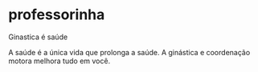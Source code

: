 # professorinha
Ginastica é saúde 

A saúde é a única vida que prolonga a saúde.
A ginástica e coordenação motora melhora tudo 
em você. 
